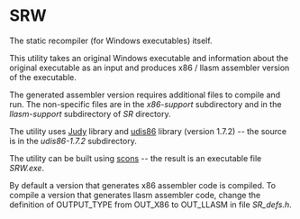 # SRW

The static recompiler (for Windows executables) itself.

This utility takes an original Windows executable and information about the original executable as an input and produces x86 / llasm assembler version of the executable.

The generated assembler version requires additional files to compile and run. The non-specific files are in the *x86-support* subdirectory and in the *llasm-support* subdirectory of *SR* directory.

The utility uses [Judy](http://judy.sourceforge.net/ "Judy Arrays Web Page") library and [udis86](http://udis86.sourceforge.net/ "Udis86 Disassembler Library for x86 / x86-64") library (version 1.7.2) -- the source is in the *udis86-1.7.2* subdirectory.

The utility can be built using [scons](http://scons.org/ "SCons: A software construction tool") -- the result is an executable file *SRW.exe*.

By default a version that generates x86 assembler code is compiled. To compile a version that generates llasm assembler code, change the definition of OUTPUT_TYPE from OUT_X86 to OUT_LLASM in file *SR_defs.h*.


